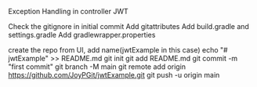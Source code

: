 
Exception Handling in controller
JWT

Check the gitignore in initial commit
Add gitattributes
Add build.gradle and settings.gradle
Add gradlewrapper.properties

create the repo from UI, add name(jwtExample in this case)
echo "# jwtExample" >> README.md
git init
git add README.md
git commit -m "first commit"
git branch -M main
git remote add origin https://github.com/JoyPGit/jwtExample.git
git push -u origin main